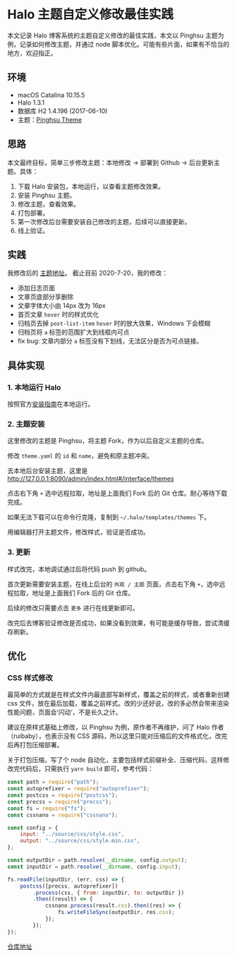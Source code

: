# Halo 主题自定义修改最佳实践

本文记录 Halo 博客系统的主题自定义修改的最佳实践，本文以 Pinghsu 主题为例，记录如何修改主题，并通过 node 脚本优化。可能有些片面，如果有不恰当的地方，欢迎指正。

## 环境

-   macOS Catalina 10.15.5
-   Halo 1.3.1
-   数据库 H2 1.4.196 (2017-06-10)
-   主题：[Pinghsu Theme](https://github.com/chakhsu/pinghsu)

## 思路

本文最终目标，简单三步修改主题：本地修改 -> 部署到 Github -> 后台更新主题。具体：

1. 下载 Halo 安装包，本地运行，以查看主题修改效果。
2. 安装 Pinghsu 主题。
3. 修改主题，查看效果。
4. 打包部署。
5. 第一次修改后台需要安装自己修改的主题，后续可以直接更新。
6. 线上验证。

## 实践

我修改后的 [主题地址](https://github.com/hiblacker/halo-theme-pinghsu.git)。 截止目前 2020-7-20，我的修改：

-   添加日志页面
-   文章页底部分享删除
-   文章字体大小由 14px 改为 16px
-   首页文章 `hover` 时的样式优化
-   归档页去掉 `post-list-item` `hover` 时的放大效果，Windows 下会模糊
-   归档页将 `a` 标签的范围扩大到线框内可点
-   fix bug: 文章内部分 `a` 标签没有下划线，无法区分是否为可点链接。

## 具体实现

### 1. 本地运行 Halo

按照官方[安装指南](https://halo.run/archives/install-quick-start.html)在本地运行。

### 2. 主题安装

这里修改的主题是 Pinghsu，将主题 Fork，作为以后自定义主题的仓库。

修改 `theme.yaml` 的 `id` 和 `name`，避免和原主题冲突。

去本地后台安装主题，这里是 http://127.0.0.1:8090/admin/index.html#/interface/themes

点击右下角 `+` 选中远程拉取，地址是上面我们 Fork 后的 Git 仓库。耐心等待下载完成。

如果无法下载可以在命令行克隆，复制到 `~/.halo/templates/themes` 下。

用编辑器打开主题文件，修改样式，验证是否成功。

### 3. 更新

样式改完，本地调试通过后将代码 push 到 github。

首次更新需要安装主题，在线上后台的 `外观 / 主题` 页面，点击右下角 `+`，选中远程拉取，地址是上面我们 Fork 后的 Git 仓库。

后续的修改只需要点击 `更多` 进行在线更新即可。

改完后去博客验证修改是否成功，如果没看到效果，有可能是缓存导致，尝试清缓存刷新。

## 优化

### CSS 样式修改

最简单的方式就是在样式文件内最底部写新样式，覆盖之前的样式，或者重新创建 css 文件，放在最后加载，覆盖之前样式。改的少还好说，改的多必然会带来渲染性能问题，页面会‘闪动’，不是长久之计。

建议在原样式基础上修改，以 Pinghsu 为例，原作者不再维护，问了 Halo 作者（ruibaby），也表示没有 CSS 源码，所以这里只能对压缩后的文件格式化，改完后再打包压缩部署。

关于打包压缩，写了个 node 自动化，主要包括样式前缀补全、压缩代码，这样修改完代码后，只需执行 `yarn build` 即可，参考代码：

```js
const path = require("path");
const autoprefixer = require("autoprefixer");
const postcss = require("postcss");
const precss = require("precss");
const fs = require("fs");
const cssnano = require("cssnano");

const config = {
    input: "../source/css/style.css",
    output: "../source/css/style.min.css",
};

const outputDir = path.resolve(__dirname, config.output);
const inputDir = path.resolve(__dirname, config.input);

fs.readFile(inputDir, (err, css) => {
    postcss([precss, autoprefixer])
        .process(css, { from: inputDir, to: outputDir })
        .then((result) => {
            cssnano.process(result.css).then((res) => {
                fs.writeFileSync(outputDir, res.css);
            });
        });
});
```

[仓库地址](https://github.com/hiblacker/halo-theme-pinghsu)
